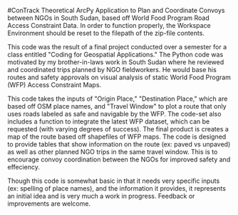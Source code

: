 #ConTrack
Theoretical ArcPy Application to Plan and Coordinate Convoys between NGOs in South Sudan, based off World Food Program Road Access
Constraint Data. In order to function properly, the Workspace Environment should be reset to the filepath of the zip-file contents.

This code was the result of a final project conducted over a semester for a class entitled "Coding for Geospatial
Applications." The Python code was motivated by my brother-in-laws work in South Sudan where he reviewed and coordinated trips 
planned by NGO fieldworkers. He would base his routes and safety approvals on visual analysis of static World Food Program (WFP)
Access Constraint Maps.

This code takes the inputs of "Origin Place," "Destination Place," which are based off OSM place names, and "Travel Window"  to plot
a route that only uses roads labeled as safe and navigable by the WFP. The code-set also includes a function to integrate the latest
WFP dataset, which can be requested (with varying degrees of success). The final product is creates a map of the route based off 
shapefiles of WFP maps. The code is designed to provide tables that show  information on the route (ex: paved vs unpaved) as well as 
other planned NGO trips in the same travel window. This is to encourage convoy coordination between the NGOs for improved safety and 
effeciency.

Though this code is somewhat basic in that it needs very specific inputs (ex: spelling of place names), and the information it 
provides, it represents an initial idea and is very much a work in progress. Feedback or improvements are welcome.
